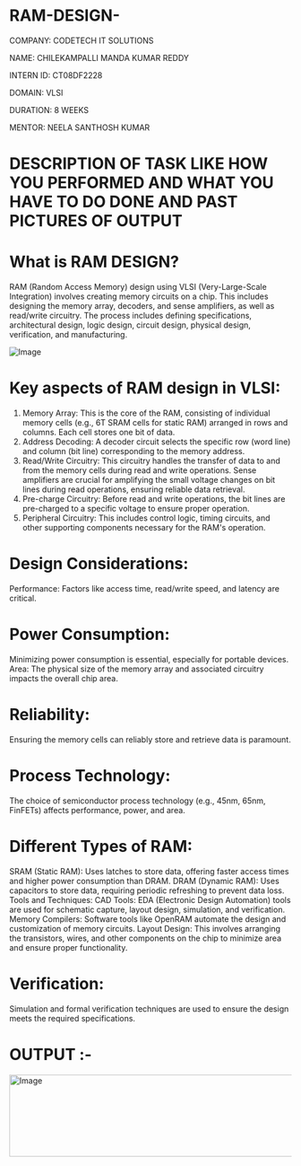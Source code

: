 # RAM-DESIGN-

COMPANY: CODETECH IT SOLUTIONS

NAME: CHILEKAMPALLI MANDA KUMAR REDDY 

INTERN ID: CT08DF2228

DOMAIN: VLSI

DURATION: 8 WEEKS

MENTOR: NEELA SANTHOSH KUMAR

# DESCRIPTION OF TASK LIKE HOW YOU PERFORMED AND WHAT YOU HAVE TO DO DONE AND PAST PICTURES OF OUTPUT

# What is RAM DESIGN?
RAM (Random Access Memory) design using VLSI (Very-Large-Scale Integration) involves creating memory circuits on a chip. This includes designing the memory array, decoders, and sense amplifiers, as well as read/write circuitry. The process includes defining specifications, architectural design, logic design, circuit design, physical design, verification, and manufacturing. 

![Image](https://github.com/user-attachments/assets/55035ad3-0b3d-4451-8253-d0060b2f3c07)

# Key aspects of RAM design in VLSI:
1. Memory Array:
This is the core of the RAM, consisting of individual memory cells (e.g., 6T SRAM cells for static RAM) arranged in rows and columns. Each cell stores one bit of data. 
2. Address Decoding:
A decoder circuit selects the specific row (word line) and column (bit line) corresponding to the memory address. 
3. Read/Write Circuitry:
This circuitry handles the transfer of data to and from the memory cells during read and write operations. Sense amplifiers are crucial for amplifying the small voltage changes on bit lines during read operations, ensuring reliable data retrieval. 
4. Pre-charge Circuitry:
Before read and write operations, the bit lines are pre-charged to a specific voltage to ensure proper operation. 
5. Peripheral Circuitry:
This includes control logic, timing circuits, and other supporting components necessary for the RAM's operation. 
# Design Considerations:
Performance:
Factors like access time, read/write speed, and latency are critical. 
# Power Consumption:
Minimizing power consumption is essential, especially for portable devices. 
Area:
The physical size of the memory array and associated circuitry impacts the overall chip area. 
# Reliability:
Ensuring the memory cells can reliably store and retrieve data is paramount. 
# Process Technology:
The choice of semiconductor process technology (e.g., 45nm, 65nm, FinFETs) affects performance, power, and area. 
# Different Types of RAM:
SRAM (Static RAM):
Uses latches to store data, offering faster access times and higher power consumption than DRAM. 
DRAM (Dynamic RAM):
Uses capacitors to store data, requiring periodic refreshing to prevent data loss. 
Tools and Techniques:
CAD Tools:
EDA (Electronic Design Automation) tools are used for schematic capture, layout design, simulation, and verification. 
Memory Compilers:
Software tools like OpenRAM automate the design and customization of memory circuits. 
Layout Design:
This involves arranging the transistors, wires, and other components on the chip to minimize area and ensure proper functionality. 
# Verification:
Simulation and formal verification techniques are used to ensure the design meets the required specifications. 
# OUTPUT :-

<img width="790" height="146" alt="Image" src="https://github.com/user-attachments/assets/33d0ca9f-5af1-40ee-9589-df1a0bc0b0f9" />

